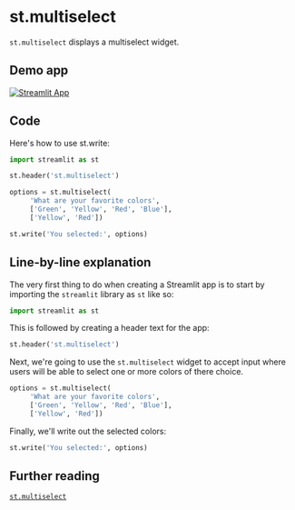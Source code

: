 # st.multiselect

`st.multiselect` displays a multiselect widget.

## Demo app

[![Streamlit App](https://static.streamlit.io/badges/streamlit_badge_black_white.svg)](https://share.streamlit.io/dataprofessor/st-multiselect/)

## Code
Here's how to use st.write:
```python
import streamlit as st

st.header('st.multiselect')

options = st.multiselect(
     'What are your favorite colors',
     ['Green', 'Yellow', 'Red', 'Blue'],
     ['Yellow', 'Red'])

st.write('You selected:', options)
```

## Line-by-line explanation
The very first thing to do when creating a Streamlit app is to start by importing the `streamlit` library as `st` like so:
```python
import streamlit as st
```

This is followed by creating a header text for the app:
```python
st.header('st.multiselect')
```

Next, we're going to use the `st.multiselect` widget to accept input where users will be able to select one or more colors of there choice.

```python
options = st.multiselect(
     'What are your favorite colors',
     ['Green', 'Yellow', 'Red', 'Blue'],
     ['Yellow', 'Red'])
```

Finally, we'll write out the selected colors:
```python
st.write('You selected:', options)
```

## Further reading
[`st.multiselect`](https://docs.streamlit.io/library/api-reference/widgets/st.multiselect)

